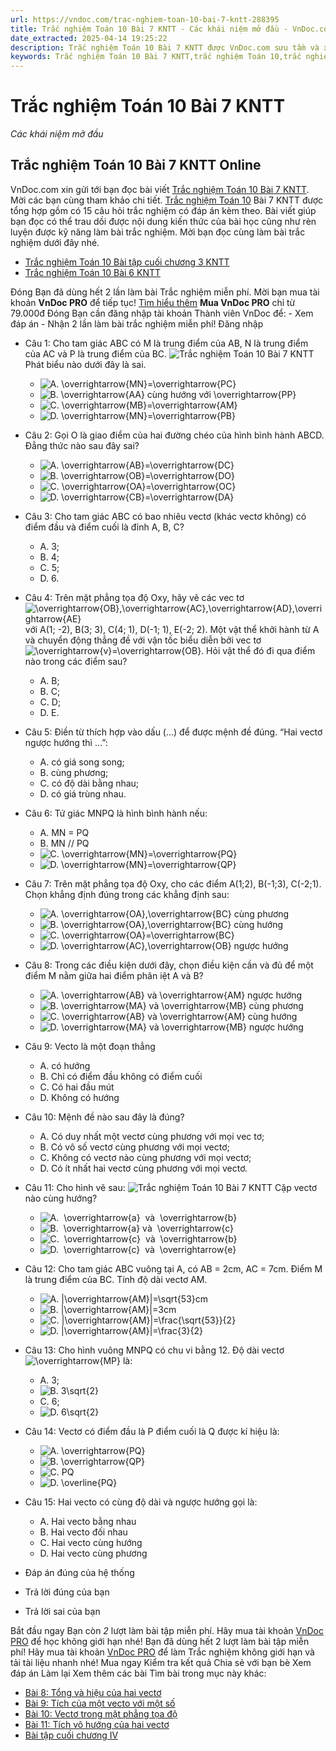 ```yaml
---
url: https://vndoc.com/trac-nghiem-toan-10-bai-7-kntt-288395
title: Trắc nghiệm Toán 10 Bài 7 KNTT - Các khái niệm mở đầu - VnDoc.com
date_extracted: 2025-04-14 19:25:22
description: Trắc nghiệm Toán 10 Bài 7 KNTT được VnDoc.com sưu tầm và xin gửi tới bạn đọc cùng tham khảo.
keywords: Trắc nghiệm Toán 10 Bài 7 KNTT,trắc nghiệm Toán 10,trắc nghiệm Toán 10 KNTT,toán 10,toán lớp 10,toán 10 KNTT,toán 10 bài 7,Các khái niệm mở đầu
---
```


# Trắc nghiệm Toán 10 Bài 7 KNTT
 _Các khái niệm mở đầu_
## Trắc nghiệm Toán 10 Bài 7 KNTT Online
VnDoc.com xin gửi tới bạn đọc bài viết [Trắc nghiệm Toán 10 Bài 7 KNTT](<https://vndoc.com/trac-nghiem-toan-10-bai-7-kntt-288395>). Mời các bạn cùng tham khảo chi tiết.
[Trắc nghiệm Toán 10](<https://vndoc.com/test-mon-toan-lop10>) Bài 7 KNTT được tổng hợp gồm có 15 câu hỏi trắc nghiệm có đáp án kèm theo. Bài viết giúp bạn đọc có thể trau dồi được nội dung kiến thức của bài học cũng như rèn luyện được kỹ năng làm bài trắc nghiệm. Mời bạn đọc cùng làm bài trắc nghiệm dưới đây nhé.
  * [Trắc nghiệm Toán 10 Bài tập cuối chương 3 KNTT](<https://vndoc.com/trac-nghiem-toan-10-bai-tap-cuoi-chuong-3-kntt-288393>)
  * [Trắc nghiệm Toán 10 Bài 6 KNTT](<https://vndoc.com/trac-nghiem-toan-10-bai-6-kntt-288390>)

Đóng
Bạn đã dùng hết 2 lần làm bài Trắc nghiệm miễn phí. Mời bạn mua tài khoản **VnDoc PRO** để tiếp tục\! [Tìm hiểu thêm](</pro>)
**Mua VnDoc PRO** chỉ từ 79.000đ
Đóng
Bạn cần đăng nhập tài khoản Thành viên VnDoc để:
\- Xem đáp án
\- Nhận 2 lần làm bài trắc nghiệm miễn phí\!
Đăng nhập 
  * Câu 1:
Cho tam giác ABC có M là trung điểm của AB, N là trung điểm của AC và P là trung điểm của BC.
![Trắc nghiệm Toán 10 Bài 7 KNTT](https://i.vdoc.vn/data/image/2023/02/07/trac-nghiem-toan-10-bai-7-kntt-1.jpg)
Phát biểu nào dưới đây là sai.
    * ![A. \\overrightarrow{MN}=\\overrightarrow{PC}](https://tex.vdoc.vn?tex=A.%20%5Coverrightarrow%7BMN%7D%3D%5Coverrightarrow%7BPC%7D)
    * ![B. \\overrightarrow{AA} cùng hướng với \\overrightarrow{PP}](https://tex.vdoc.vn?tex=B.%20%5Coverrightarrow%7BAA%7D%20c%C3%B9ng%20h%C6%B0%E1%BB%9Bng%20v%E1%BB%9Bi%20%5Coverrightarrow%7BPP%7D)
    * ![C. \\overrightarrow{MB}=\\overrightarrow{AM}](https://tex.vdoc.vn?tex=C.%20%5Coverrightarrow%7BMB%7D%3D%5Coverrightarrow%7BAM%7D)
    * ![D. \\overrightarrow{MN}=\\overrightarrow{PB}](https://tex.vdoc.vn?tex=D.%20%5Coverrightarrow%7BMN%7D%3D%5Coverrightarrow%7BPB%7D)
  * Câu 2:
Gọi O là giao điểm của hai đường chéo của hình bình hành ABCD. Đẳng thức nào sau đây sai?
    * ![A. \\overrightarrow{AB}=\\overrightarrow{DC}](https://tex.vdoc.vn?tex=A.%20%5Coverrightarrow%7BAB%7D%3D%5Coverrightarrow%7BDC%7D)
    * ![B. \\overrightarrow{OB}=\\overrightarrow{DO}](https://tex.vdoc.vn?tex=B.%20%5Coverrightarrow%7BOB%7D%3D%5Coverrightarrow%7BDO%7D)
    * ![C. \\overrightarrow{OA}=\\overrightarrow{OC}](https://tex.vdoc.vn?tex=C.%20%5Coverrightarrow%7BOA%7D%3D%5Coverrightarrow%7BOC%7D)
    * ![D. \\overrightarrow{CB}=\\overrightarrow{DA}](https://tex.vdoc.vn?tex=D.%20%5Coverrightarrow%7BCB%7D%3D%5Coverrightarrow%7BDA%7D)
  * Câu 3:
Cho tam giác ABC có bao nhiêu vectơ \(khác vectơ không\) có điểm đầu và điểm cuối là đỉnh A, B, C?
    * A. 3;
    * B. 4;
    * C. 5;
    * D. 6.
  * Câu 4:
Trên mặt phẳng tọa độ Oxy, hãy vẽ các vec tơ ![\\overrightarrow{OB},\\overrightarrow{AC},\\overrightarrow{AD},\\overrightarrow{AE}](https://tex.vdoc.vn?tex=%5Coverrightarrow%7BOB%7D%2C%5Coverrightarrow%7BAC%7D%2C%5Coverrightarrow%7BAD%7D%2C%5Coverrightarrow%7BAE%7D) với A\(1; -2\), B\(3; 3\), C\(4; 1\), D\(-1; 1\), E\(-2; 2\). Một vật thể khởi hành từ A và chuyển động thẳng đề với vận tốc biểu diễn bởi vec tơ ![\\overrightarrow{v}=\\overrightarrow{OB}](https://tex.vdoc.vn?tex=%5Coverrightarrow%7Bv%7D%3D%5Coverrightarrow%7BOB%7D). Hỏi vật thể đó đi qua điểm nào trong các điểm sau?
    * A. B;
    * B. C;
    * C. D;
    * D. E.
  * Câu 5:
Điền từ thích hợp vào dấu \(…\) để được mệnh đề đúng. “Hai vectơ ngược hướng thì …”:
    * A. có giá song song;
    * B. cùng phương;
    * C. có độ dài bằng nhau;
    * D. có giá trùng nhau.
  * Câu 6:
Tứ giác MNPQ là hình bình hành nếu:
    * A. MN = PQ
    * B. MN // PQ
    * ![C. \\overrightarrow{MN}=\\overrightarrow{PQ}](https://tex.vdoc.vn?tex=C.%20%5Coverrightarrow%7BMN%7D%3D%5Coverrightarrow%7BPQ%7D)
    * ![D. \\overrightarrow{MN}=\\overrightarrow{QP}](https://tex.vdoc.vn?tex=D.%20%5Coverrightarrow%7BMN%7D%3D%5Coverrightarrow%7BQP%7D)
  * Câu 7:
Trên mặt phẳng tọa độ Oxy, cho các điểm A\(1;2\), B\(-1;3\), C\(-2;1\). Chọn khẳng định đúng trong các khẳng định sau:
    * ![A. \\overrightarrow{OA},\\overrightarrow{BC} cùng phương](https://tex.vdoc.vn?tex=A.%20%5Coverrightarrow%7BOA%7D%2C%5Coverrightarrow%7BBC%7D%20c%C3%B9ng%20ph%C6%B0%C6%A1ng)
    * ![B. \\overrightarrow{OA},\\overrightarrow{BC} cùng hướng](https://tex.vdoc.vn?tex=B.%20%5Coverrightarrow%7BOA%7D%2C%5Coverrightarrow%7BBC%7D%20c%C3%B9ng%20h%C6%B0%E1%BB%9Bng)
    * ![C. \\overrightarrow{OA}=\\overrightarrow{BC}](https://tex.vdoc.vn?tex=C.%20%5Coverrightarrow%7BOA%7D%3D%5Coverrightarrow%7BBC%7D)
    * ![D. \\overrightarrow{AC},\\overrightarrow{OB} ngược hướng](https://tex.vdoc.vn?tex=D.%20%5Coverrightarrow%7BAC%7D%2C%5Coverrightarrow%7BOB%7D%20ng%C6%B0%E1%BB%A3c%20h%C6%B0%E1%BB%9Bng)
  * Câu 8:
Trong các điều kiện dưới đây, chọn điều kiện cần và đủ để một điểm M nằm giữa hai điểm phân iệt A và B?
    * ![A. \\overrightarrow{AB} và \\overrightarrow{AM} ngược hướng](https://tex.vdoc.vn?tex=A.%20%5Coverrightarrow%7BAB%7D%20v%C3%A0%20%5Coverrightarrow%7BAM%7D%20ng%C6%B0%E1%BB%A3c%20h%C6%B0%E1%BB%9Bng)
    * ![B. \\overrightarrow{MA} và \\overrightarrow{MB} cùng phương](https://tex.vdoc.vn?tex=B.%20%5Coverrightarrow%7BMA%7D%20v%C3%A0%20%5Coverrightarrow%7BMB%7D%20c%C3%B9ng%20ph%C6%B0%C6%A1ng)
    * ![C. \\overrightarrow{AB} và \\overrightarrow{AM} cùng hướng](https://tex.vdoc.vn?tex=C.%20%5Coverrightarrow%7BAB%7D%20v%C3%A0%20%5Coverrightarrow%7BAM%7D%20c%C3%B9ng%20h%C6%B0%E1%BB%9Bng)
    * ![D. \\overrightarrow{MA} và \\overrightarrow{MB} ngược hướng](https://tex.vdoc.vn?tex=D.%20%5Coverrightarrow%7BMA%7D%20v%C3%A0%20%5Coverrightarrow%7BMB%7D%20ng%C6%B0%E1%BB%A3c%20h%C6%B0%E1%BB%9Bng)
  * Câu 9:
Vecto là một đoạn thẳng
    * A. có hướng
    * B. Chỉ có điểm đầu không có điểm cuối
    * C. Có hai đầu mút
    * D. Không có hướng
  * Câu 10:
Mệnh đề nào sau đây là đúng?
    * A. Có duy nhất một vectơ cùng phương với mọi vec tơ;
    * B. Có vô số vectơ cùng phương với mọi vectơ;
    * C. Không có vectơ nào cùng phương với mọi vectơ;
    * D. Có ít nhất hai vectơ cùng phương với mọi vectơ.
  * Câu 11:
Cho hình vẽ sau:
![Trắc nghiệm Toán 10 Bài 7 KNTT](https://i.vdoc.vn/data/image/2023/02/07/trac-nghiem-toan-10-bai-7-kntt-2.jpg)
Cặp vectơ nào cùng hướng?
    * ![A.  \\overrightarrow{a}  và  \\overrightarrow{b}](https://tex.vdoc.vn?tex=A.%C2%A0%20%5Coverrightarrow%7Ba%7D%20%C2%A0v%C3%A0%C2%A0%20%5Coverrightarrow%7Bb%7D)
    * ![B.  \\overrightarrow{a} và  \\overrightarrow{c}](https://tex.vdoc.vn?tex=B.%C2%A0%20%5Coverrightarrow%7Ba%7D%20v%C3%A0%C2%A0%20%5Coverrightarrow%7Bc%7D)
    * ![C.  \\overrightarrow{c}  và  \\overrightarrow{b}](https://tex.vdoc.vn?tex=C.%C2%A0%20%5Coverrightarrow%7Bc%7D%20%C2%A0v%C3%A0%C2%A0%20%5Coverrightarrow%7Bb%7D)
    * ![D.  \\overrightarrow{c}  và  \\overrightarrow{e}](https://tex.vdoc.vn?tex=D.%C2%A0%20%5Coverrightarrow%7Bc%7D%20%C2%A0v%C3%A0%C2%A0%20%5Coverrightarrow%7Be%7D)
  * Câu 12:
Cho tam giác ABC vuông tại A, có AB = 2cm, AC = 7cm. Điểm M là trung điểm của BC. Tính độ dài vectơ AM.
    * ![A. |\\overrightarrow{AM}|=\\sqrt{53}cm](https://tex.vdoc.vn?tex=A.%20%7C%5Coverrightarrow%7BAM%7D%7C%3D%5Csqrt%7B53%7Dcm)
    * ![B. |\\overrightarrow{AM}|=3cm](https://tex.vdoc.vn?tex=B.%20%7C%5Coverrightarrow%7BAM%7D%7C%3D3cm)
    * ![C. |\\overrightarrow{AM}|=\\frac{\\sqrt{53}}{2}](https://tex.vdoc.vn?tex=C.%20%7C%5Coverrightarrow%7BAM%7D%7C%3D%5Cfrac%7B%5Csqrt%7B53%7D%7D%7B2%7D)
    * ![D. |\\overrightarrow{AM}|=\\frac{3}{2}](https://tex.vdoc.vn?tex=D.%20%7C%5Coverrightarrow%7BAM%7D%7C%3D%5Cfrac%7B3%7D%7B2%7D)
  * Câu 13:
Cho hình vuông MNPQ có chu vi bằng 12. Độ dài vectơ ![\\overrightarrow{MP}](https://tex.vdoc.vn?tex=%5Coverrightarrow%7BMP%7D) là:
    * A. 3;
    * ![B. 3\\sqrt{2}](https://tex.vdoc.vn?tex=B.%203%5Csqrt%7B2%7D)
    * C. 6;
    * ![D. 6\\sqrt{2}](https://tex.vdoc.vn?tex=D.%206%5Csqrt%7B2%7D)
  * Câu 14:
Vectơ có điểm đầu là P điểm cuối là Q được kí hiệu là:
    * ![A. \\overrightarrow{PQ}](https://tex.vdoc.vn?tex=A.%20%5Coverrightarrow%7BPQ%7D)
    * ![B. \\overrightarrow{QP}](https://tex.vdoc.vn?tex=B.%20%5Coverrightarrow%7BQP%7D)
    * ![C. PQ](https://tex.vdoc.vn?tex=C.%20PQ)
    * ![D. \\overline{PQ}](https://tex.vdoc.vn?tex=D.%20%5Coverline%7BPQ%7D)
  * Câu 15:
Hai vecto có cùng độ dài và ngược hướng gọi là:
    * A. Hai vecto bằng nhau
    * B. Hai vecto đối nhau
    * C. Hai vecto cùng hướng
    * D. Hai vecto cùng phương

  * Đáp án đúng của hệ thống
  * Trả lời đúng của bạn
  * Trả lời sai của bạn

Bắt đầu ngay
Bạn còn _2_ lượt làm bài tập miễn phí. Hãy mua tài khoản [VnDoc PRO](</pro>) để học không giới hạn nhé\!  Bạn đã dùng hết 2 lượt làm bài tập miễn phí\! Hãy mua tài khoản [VnDoc PRO](</pro>) để làm Trắc nghiệm không giới hạn và tải tài liệu nhanh nhé\!  Mua ngay
Kiểm tra kết quả Chia sẻ với bạn bè Xem đáp án Làm lại
Xem thêm các bài Tìm bài trong mục này khác:
  * [Bài 8: Tổng và hiệu của hai vectơ](</trac-nghiem-toan-10-bai-8-kntt-288397>)
  * [Bài 9: Tích của một vecto với một số](</trac-nghiem-toan-10-bai-9-kntt-288400>)
  * [Bài 10: Vectơ trong mặt phẳng tọa độ](</trac-nghiem-toan-10-bai-10-kntt-288408>)
  * [Bài 11: Tích vô hướng của hai vectơ](</trac-nghiem-toan-10-bai-11-kntt-288412>)
  * [Bài tập cuối chương IV](</trac-nghiem-toan-10-bai-tap-cuoi-chuong-4-kntt-288413>)

